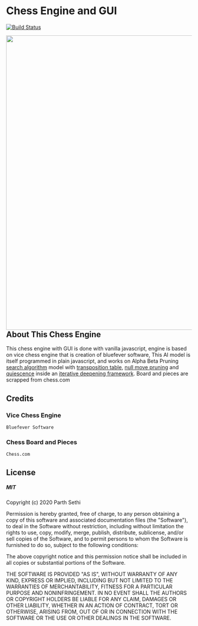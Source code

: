 
# Chess Engine and GUI


[![Build Status](https://travis-ci.org/joemccann/dillinger.svg?branch=master)](https://github.com/victorakaps)

<img align="left" src="https://imgur.com/buTZaOe.gif" width="800px"/> 

## About This Chess Engine
This chess engine with GUI is done with vanilla javascript, engine is based on vice chess engine that is creation of bluefever software, This AI model is itself programmed in plain javascript, and works on Alpha Beta Pruning [search algorithm](https://en.wikipedia.org/wiki/Search_algorithm) model with [transposition table](https://www.chessprogramming.org/Transposition_Table "Transposition Table"), [null move pruning](https://www.chessprogramming.org/Null_Move_Pruning "Null Move Pruning") and [quiescence](https://www.chessprogramming.org/Quiescence_Search "Quiescence Search") inside an [iterative deepening framework](https://www.chessprogramming.org/Iterative_Deepening "Iterative Deepening"). Board and pieces are scrapped from chess.com



## Credits
### Vice Chess Engine
    Bluefever Software 
### Chess Board and Pieces
	Chess.com

## License

##### MIT

Copyright (c) 2020 Parth Sethi

Permission is hereby granted, free of charge, to any person obtaining a copy
of this software and associated documentation files (the "Software"), to deal
in the Software without restriction, including without limitation the rights
to use, copy, modify, merge, publish, distribute, sublicense, and/or sell
copies of the Software, and to permit persons to whom the Software is
furnished to do so, subject to the following conditions:

The above copyright notice and this permission notice shall be included in all
copies or substantial portions of the Software.

THE SOFTWARE IS PROVIDED "AS IS", WITHOUT WARRANTY OF ANY KIND, EXPRESS OR
IMPLIED, INCLUDING BUT NOT LIMITED TO THE WARRANTIES OF MERCHANTABILITY,
FITNESS FOR A PARTICULAR PURPOSE AND NONINFRINGEMENT. IN NO EVENT SHALL THE
AUTHORS OR COPYRIGHT HOLDERS BE LIABLE FOR ANY CLAIM, DAMAGES OR OTHER
LIABILITY, WHETHER IN AN ACTION OF CONTRACT, TORT OR OTHERWISE, ARISING FROM,
OUT OF OR IN CONNECTION WITH THE SOFTWARE OR THE USE OR OTHER DEALINGS IN THE
SOFTWARE.
